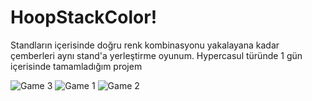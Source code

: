 # HoopStackColor!
Standların içerisinde doğru renk kombinasyonu yakalayana kadar çemberleri aynı stand'a yerleştirme oyunum.
Hypercasul türünde 1 gün içerisinde tamamladığım projem

![Game 3](https://github.com/emrrekus/HoopStackColor/assets/112270755/049ccd35-0593-45ef-84b4-0a597a830346)
![Game 1](https://github.com/emrrekus/HoopStackColor/assets/112270755/4e2339bd-fa1a-4a30-b21d-cc746125ba88)
![Game 2](https://github.com/emrrekus/HoopStackColor/assets/112270755/4e94bac9-8649-4a48-9fd4-381d4d3f1a50)
